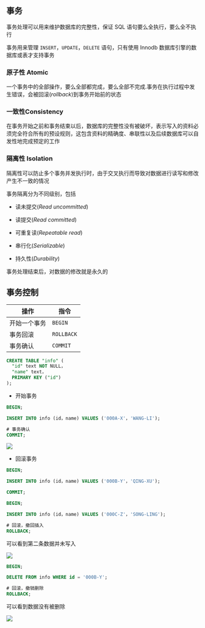 <!--
 * @Description: 
 * @Version: 1.0
 * @Author: DaLao
 * @Email: dalao_li@163.com
 * @Date: 2021-01-16 17:59:35
 * @LastEditors: DaLao
 * @LastEditTime: 2022-01-06 00:38:39
-->

## 事务

事务处理可以用来维护数据库的完整性，保证 SQL 语句要么全执行，要么全不执行
  
事务用来管理 `INSERT`，`UPDATE`，`DELETE` 语句，只有使用 Innodb 数据库引擎的数据库或表才支持事务


### 原子性  Atomic

一个事务中的全部操作，要么全部都完成，要么全部不完成.事务在执行过程中发生错误，会被回滚($rollback$)到事务开始前的状态

### 一致性Consistency 

在事务开始之前和事务结束以后，数据库的完整性没有被破坏，表示写入的资料必须完全符合所有的预设规则，这包含资料的精确度、串联性以及后续数据库可以自发性地完成预定的工作

### 隔离性 Isolation

隔离性可以防止多个事务并发执行时，由于交叉执行而导致对数据进行读写和修改产生不一致的情况

事务隔离分为不同级别，包括

- 读未提交($Read$ $uncommitted$)
  
- 读提交($Read$ $committed$)
  
- 可重复读($Repeatable$ $read$)
  
- 串行化($Serializable$)

- 持久性($Durability$)

事务处理结束后，对数据的修改就是永久的


## 事务控制

| 操作         | 指令       |
| ------------ | ---------- |
| 开始一个事务 | `BEGIN`    |
| 事务回滚     | `ROLLBACK` |
| 事务确认     | `COMMIT`   |

```sql
CREATE TABLE "info" (
  "id" text NOT NULL，
  "name" text，
  PRIMARY KEY ("id")
);
```

- 开始事务
  
```sql
BEGIN;

INSERT INTO info (id，name) VALUES ('000A-X'，'WANG-LI');

# 事务确认
COMMIT;
```

![](https://cdn.hurra.ltd/img/20200712233125.png)


- 回滚事务
  
```sql
BEGIN;

INSERT INTO info (id，name) VALUES ('000B-Y'，'QING-XU');

COMMIT;

BEGIN;

INSERT INTO info (id，name) VALUES ('000C-Z'，'SONG-LING');

# 回滚，撤回插入
ROLLBACK;
```

可以看到第二条数据并未写入

![](https://cdn.hurra.ltd/img/20200712235320.png)

```sql
BEGIN;

DELETE FROM info WHERE id = '000B-Y';

# 回滚，撤销删除
ROLLBACK;
```

可以看到数据没有被删除

![](https://cdn.hurra.ltd/img/20200713000345.png)

